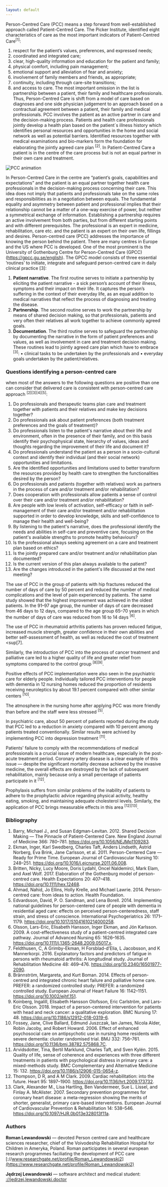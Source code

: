 ```yaml
---
layout: default
---
```


Person-Centred Care (PCC) means a step forward from well-established approach called Patient-Centred Care. The Picker Institute, identified eight characteristics of care as the most important indicators of Patient-Centred Care<sup>[1]</sup>:

1. respect for the patient’s values, preferences, and expressed needs;
2. coordinated and integrated care;
3. clear, high-quality information and education for the patient and family;
4. physical comfort, including pain management;
5. emotional support and alleviation of fear and anxiety;
6. involvement of family members and friends, as appropriate;
7. continuity, including through care-site transitions;
8. and access to care.
   The most important omission in the list is partnership between a patient, their family and healthcare professionals. Thus, Person-Centred Care is shift from a model of care based on diagnoses and one side physician judgement to an approach based on a contractual agreement between a patient, their family and medical professionals. PCC involves the patient as an active partner in care and the decision-making process. Patients and health care professionals jointly develop a health plan based on the patient´s illness history which identifies personal resources and opportunities in the home and social network as well as potential barriers. Identified resources together with medical examinations and bio-markers form the foundation for elaborating the jointly agreed care plan <sup>[2]</sup>.
   In Patient-Centred Care a patient is in the centre of the care process but is not an equal partner in their own care and treatment.

![PCC animation](/assets/PCC_animation_720.gif)

In Person-Centred Care in the centre are “patient’s goals, capabilities and expectations” and the patient is an equal partner together health care professionals in the decision-making process concerning their care. This idea does not imply that patients and professionals take on the same roles and responsibilities as in a negotiation between equals. The fundamental equality and asymmetry between patient and professional implies that their relationship cannot be a matter of a one-way exercise of power, but neither a symmetrical exchange of information. Establishing a partnership requires an active involvement from both parties, but from different starting points and with different prerequisites. The professional is an expert in medicine, rehabilitation, care etc. and the patient is an expert on their own life, fillings and desires. Person-centred care (PCC) addresses the importance of knowing the person behind the patient.
There are many centres in Europe and the US where PCC is developed. One of the most prominent is the University of Gothenburg Centre for Person-Centred Care (GPCC) (https://gpcc.gu.se/english). The GPCC model consists of three essential ‘routines’ to initiate, integrate and safeguard person-centred care in daily clinical practice [3]:

1. **Patient narrative**. The first routine serves to initiate a partnership by eliciting the patient narrative - a sick person’s account of their illness, symptoms and their impact on their life. It captures the person’s suffering in the context of their everyday life, as an equal addition to medical narratives that reflect the process of diagnosing and treating the disease.
2. **Partnership**. The second routine serves to work the partnership by means of shared decision making, so that professionals, patients and very often their relatives all work together to achieve commonly agreed goals.
3. **Documentation**. The third routine serves to safeguard the partnership by documenting the narrative in the form of patient preferences and values, as well as involvement in care and treatment decision making.
   These routines lead to jointly agreed care plan which have to embrace <sup>[3]</sup>:
   • clinical tasks to be undertaken by the professionals and
   • everyday goals undertaken by the patient/relatives.

### Questions identifying a person-centred care

when most of the answers to the following questions are positive than one can consider that delivered care is consistent with person-centred care approach <sup>[2][3][4][5]</sup>:

1. Do professionals and therapeutic teams plan care and treatment together with patients and their relatives and make key decisions together?
2. Do professionals ask about patient preferences (both treatment preferences and the goals of treatment)?
3. Do professionals listen to the patient's narrative about their life and environment, often in the presence of their family, and on this basis identify their psychophysical state, hierarchy of values, ideas and thoughts regarding the improvement of their life and document it?
4. Do professionals understand the patient as a person in a socio-cultural context and identify their individual (and their social network) opportunities and limitations.
5. Are the identified opportunities and limitations used to better transform the resources provided by health care to strengthen the functionalities desired by the person?
6. Do professionals and patients (together with relatives) work as partners in the process of care and/or treatment and/or rehabilitation?
7. Does cooperation with professionals allow patients a sense of control over their care and/or treatment and/or rehabilitation?
8. Are people with low levels of activation, self-efficacy or faith in self-management of their care and/or treatment and/or rehabilitation supported in order to develop knowledge, skills and self-confidence to manage their health and well-being?
9. By listening to the patient's narrative, does the professional identify the needs and abilities in self-care and preventive care, focusing on the patient's available strengths to promote healthy behaviours?
10. Is the professional always seeking agreement on a care and treatment plan based on ethics?
11. Is the jointly prepared care and/or treatment and/or rehabilitation plan documented?
12. Is the current version of this plan always available to the patient?
13. Are the changes introduced in the patient's life discussed at the next meeting?

The use of PCC in the group of patients with hip fractures reduced the number of days of care by 50 percent and reduced the number of medical complications and the level of pain experienced by patients. The same study showed that the highest improvement was achieved in the oldest patients. In the 91–97 age group, the number of days of care decreased from 46 days to 12 days, compared to the age group 65–70 years in which the number of days of care was reduced from 16 to 14 days <sup>[6]</sup>.

The use of PCC in rheumatoid arthritis patients has proven reduced fatigue, increased muscle strength, greater confidence in their own abilities and better self-assessment of health, as well as reduced the cost of treatment <sup[7]</sup>.

Similarly, the introduction of PCC into the process of cancer treatment and palliative care led to a higher quality of life and greater relief from symptoms compared to the control group <sup>[8][9]</sup>.

Positive effects of PCC implementation were also seen in the psychiatric care for elderly people. Individually tailored PCC interventions for people with dementia in 12 nursing homes reduced the proportion of residents receiving neuroleptics by about 19.1 percent compared with other similar centers <sup>[10]</sup>.

The atmosphere in the nursing home after applying PCC was more friendly than before and the staff were less stressed <sup>[5]</sup>.

In psychiatric care, about 50 percent of patients reported during the study that PCC led to a reduction in anxiety compared with 10 percent among patients treated conventionally. Similar results were achived by implementing PCC into depression treatment <sup>[11]</sup>.

Patients' failure to comply with the recommendations of medical professionals is a crucial issue of modern healthcare, especially in the post-acute treatment period. Coronary artery disease is a clear example of this issue — despite the significant mortality decrease achieved by the invasive medicine, the overall effects are destroyed by the lack of subsequent rehabilitation, mainly because only a small percentage of patients participate in it <sup>[12]</sup>.

Prophylaxis suffers from similar problems of the inability of patients to adhere to the prophylactic advice regarding physical activity, healthy eating, smoking, and maintaining adequate cholesterol levels. Similarly, the application of PCC brings measurable effects in this area <sup>[12][13]</sup>.

### Bibliography

1.  Barry, Michael J., and Susan Edgman-Levitan. 2012. Shared Decision Making — The Pinnacle of Patient-Centered Care. New England Journal of Medicine 366: 780–781. https://doi.org/10.1056/NEJMp1109283.
2.  Ekman, Inger, Karl Swedberg, Charles Taft, Anders Lindseth, Astrid Norberg, Eva Brink, Jane Carlsson, et al. 2011. Person-Centered Care — Ready for Prime Time. European Journal of Cardiovascular Nursing 10: 248–251. https://doi.org/10.1016/j.ejcnurse.2011.06.008.
3.  Britten, Nicky, Lucy Moore, Doris Lydahl, Oncel Naldemirci, Mark Elam, and Axel Wolf. 2017. Elaboration of the Gothenburg model of person-centred care. Health Expectations 20: 407–418. https://doi.org/10.1111/hex.12468.
4.  Ahmad, Nahid, Jo Ellins, Holly Krelle, and Michael Lawrie. 2014. Person-centred care: from ideas to action. Health Foundation.
5.  Edvardsson, David, P. O. Sandman, and Lena Borell. 2014. Implementing national guidelines for person-centered care of people with dementia in residential aged care: effects on perceived person-centeredness, staff strain, and stress of conscience. International Psychogeriatrics 26: 1171–1179. https://doi.org/10.1017/S1041610214000258.
6.  Olsson, Lars-Eric, Elisabeth Hansson, Inger Ekman, and Jón Karlsson. 2009. A cost-effectiveness study of a patient-centred integrated care pathway. Journal of Advanced Nursing 65: 1626–1635. https://doi.org/10.1111/j.1365-2648.2009.05017.x.
7.  Feldthusen, C, A Grimby-Ekman, H Forsblad-d’Elia, L Jacobsson, and K Mannerkorpi. 2016. Explanatory factors and predictors of fatigue in persons with rheumatoid arthritis: A longitudinal study. Journal of Rehabilitation Medicine 48: 469–476. https://doi.org/10.2340/16501977-2090.
8.  Brännström, Margareta, and Kurt Boman. 2014. Effects of person-centred and integrated chronic heart failure and palliative home care. PREFER: a randomized controlled study: PREFER: a randomized controlled study. European Journal of Heart Failure 16: 1142–1151. https://doi.org/10.1002/ejhf.151.
9.  Koinberg, Ingalill, Elisabeth Hansson Olofsson, Eric Carlström, and Lars-Eric Olsson. 2018. Impact of a person-centered intervention for patients with head and neck cancer: a qualitative exploration. BMC Nursing 17: 48. https://doi.org/10.1186/s12912-018-0319-6.
10. Fossey, Jane, Clive Ballard, Edmund Juszczak, Ian James, Nicola Alder, Robin Jacoby, and Robert Howard. 2006. Effect of enhanced psychosocial care on antipsychotic use in nursing home residents with severe dementia: cluster randomised trial. BMJ 332: 756–761. https://doi.org/10.1136/bmj.38782.575868.7C.
11. Arvidsdotter, Tina, Bertil Marklund, Charles Taft, and Sven Kylén. 2015. Quality of life, sense of coherence and experiences with three different treatments in patients with psychological distress in primary care: a mixed-methods study. BMC Complementary and Alternative Medicine 15: 132. https://doi.org/10.1186/s12906-015-0654-z.
12. Thompson, D R, and A M Clark. 2009. Cardiac rehabilitation: into the future. Heart 95: 1897–1900. https://doi.org/10.1136/hrt.2009.173732.
13. Clark, Alexander M., Lisa Hartling, Ben Vandermeer, Sue L. Lissel, and Finlay A. McAlister. 2007. Secondary prevention programmes for coronary heart disease: a meta-regression showing the merits of shorter, generalist, primary care-based interventions. European Journal of Cardiovascular Prevention & Rehabilitation 14: 538–546. https://doi.org/10.1097/HJR.0b013e328013f11a.

### Authors

**Roman Lewandowski** — devoted Person centred care and healthcare sciences researcher, chief of the Voivodeship Rehabilitation Hospital for Children in Ameryka, Poland. Roman participates in several european research programmes faciliating the development of PCC care [://www.researchgate.net/profile/Roman_Lewandowski2](https://www.researchgate.net/profile/Roman_Lewandowski2)

**Jędrzej Lewandowski** — software architect and medical student: [://jedrzej.lewandowski.doctor](https://jedrzej.lewandowski.doctor)
